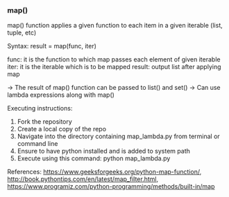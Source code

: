 ### map()

map() function applies a given function to each item in a given iterable (list, tuple, etc)

Syntax: result = map(func, iter)

func: it is the function to which map passes each element of given iterable
iter: it is the iterable which is to be mapped
result: output list after applying map 

-> The result of map() function can be passed to list() and set()
-> Can use lambda expressions along with map()

Executing instructions: 
1) Fork the repository
2) Create a local copy of the repo
3) Navigate into the directory containing map_lambda.py from terminal or command line
4) Ensure to have python installed and is added to system path
5) Execute using this command: python map_lambda.py

References: https://www.geeksforgeeks.org/python-map-function/, http://book.pythontips.com/en/latest/map_filter.html, https://www.programiz.com/python-programming/methods/built-in/map

